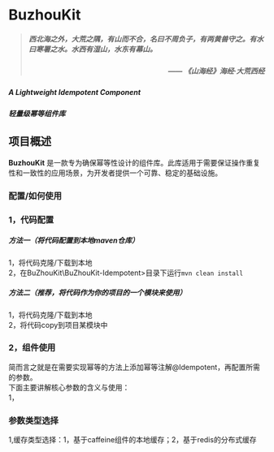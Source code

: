 # BuzhouKit
> ##### *西北海之外，大荒之隅，有山而不合，名曰不周负子，有两黄兽守之。有水曰寒署之水。水西有湿山，水东有幕山。*  
> ##### <div align="right"><em>—— 《山海经》海经·大荒西经</em></div>
##### A Lightweight Idempotent Component
##### 轻量级幂等组件库
## 项目概述
**BuzhouKit** 是一款专为确保幂等性设计的组件库。此库适用于需要保证操作重复性和一致性的应用场景，为开发者提供一个可靠、稳定的基础设施。
### 配置/如何使用
### 1，代码配置  
##### 方法一（将代码配置到本地maven仓库）  
1，将代码克隆/下载到本地  
2，在BuZhouKit\BuZhouKit-Idempotent>目录下运行`mvn clean install`  
##### 方法二（推荐，将代码作为你的项目的一个模块来使用）  
1，将代码克隆/下载到本地  
2，将代码copy到项目某模块中  
### 2，组件使用
简而言之就是在需要实现幂等的方法上添加幂等注解@Idempotent，再配置所需的参数。  
下面主要讲解核心参数的含义与使用：  
1，

### 参数类型选择
1,缓存类型选择：1，基于caffeine组件的本地缓存；2，基于redis的分布式缓存

